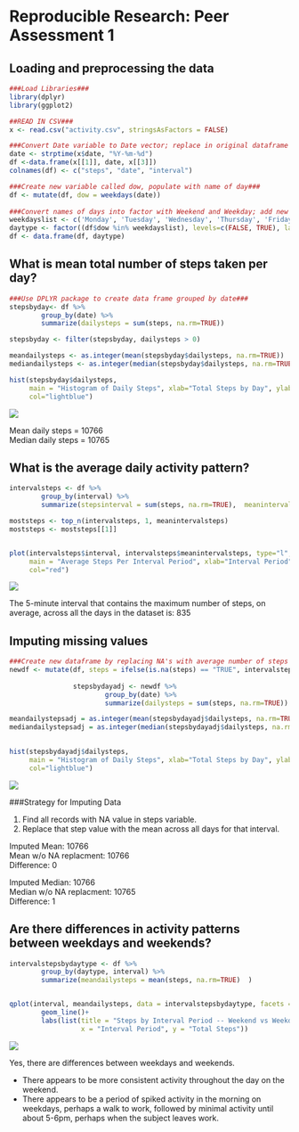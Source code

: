 # Reproducible Research: Peer Assessment 1


## Loading and preprocessing the data


```r
###Load Libraries###
library(dplyr)
library(ggplot2)

##READ IN CSV###
x <- read.csv("activity.csv", stringsAsFactors = FALSE)

###Convert Date variable to Date vector; replace in original dataframe and ensure columns are named correctly###
date <- strptime(x$date, "%Y-%m-%d")
df <-data.frame(x[[1]], date, x[[3]])
colnames(df) <- c("steps", "date", "interval")

###Create new variable called dow, populate with name of day###
df <- mutate(df, dow = weekdays(date))
                                
###Convert names of days into factor with Weekend and Weekday; add new variable to moriginal data frame###                             
weekdayslist <- c('Monday', 'Tuesday', 'Wednesday', 'Thursday', 'Friday')
daytype <- factor((df$dow %in% weekdayslist), levels=c(FALSE, TRUE), labels=c('weekend', 'weekday'))
df <- data.frame(df, daytype)
```



## What is mean total number of steps taken per day?


```r
###Use DPLYR package to create data frame grouped by date###
stepsbyday<- df %>%
        group_by(date) %>%
        summarize(dailysteps = sum(steps, na.rm=TRUE))

stepsbyday <- filter(stepsbyday, dailysteps > 0)

meandailysteps <- as.integer(mean(stepsbyday$dailysteps, na.rm=TRUE))
mediandailysteps <- as.integer(median(stepsbyday$dailysteps, na.rm=TRUE))

hist(stepsbyday$dailysteps, 
     main = "Histogram of Daily Steps", xlab="Total Steps by Day", ylab="Number of Days", 
     col="lightblue")
```

![](figure/unnamed-chunk-2-1.png) 

Mean daily steps = 10766  
Median daily steps = 10765

## What is the average daily activity pattern?


```r
intervalsteps <- df %>%
        group_by(interval) %>%
        summarize(stepsinterval = sum(steps, na.rm=TRUE),  meanintervalsteps = mean(steps, na.rm=TRUE) )

moststeps <- top_n(intervalsteps, 1, meanintervalsteps)
moststeps <- moststeps[[1]]


plot(intervalsteps$interval, intervalsteps$meanintervalsteps, type="l",
     main = "Average Steps Per Interval Period", xlab="Interval Period", ylab="Mean Steps during Interval", 
     col="red")
```

![](figure/unnamed-chunk-3-1.png) 

The 5-minute interval that contains the maximum number of steps, on average, across all the days in the dataset is: 835


## Imputing missing values


```r
###Create new dataframe by replacing NA's with average number of steps of interval across all days### 
newdf <- mutate(df, steps = ifelse(is.na(steps) == "TRUE", intervalsteps$meanintervalsteps, steps))
                
                stepsbydayadj <- newdf %>%
                        group_by(date) %>%
                        summarize(dailysteps = sum(steps, na.rm=TRUE))

meandailystepsadj = as.integer(mean(stepsbydayadj$dailysteps, na.rm=TRUE))
mediandailystepsadj = as.integer(median(stepsbydayadj$dailysteps, na.rm=TRUE))

                
hist(stepsbydayadj$dailysteps, 
     main = "Histogram of Daily Steps", xlab="Total Steps by Day", ylab="Number of Days", 
     col="lightblue")
```

![](figure/unnamed-chunk-4-1.png) 

###Strategy for Imputing Data
1. Find all records with NA value in steps variable.
2. Replace that step value with the mean across all days for that interval.


Imputed Mean: 10766  
Mean w/o NA replacment: 10766  
Difference:  0

Imputed Median: 10766  
Median w/o NA replacment: 10765  
Difference: 1

## Are there differences in activity patterns between weekdays and weekends?


```r
intervalstepsbydaytype <- df %>%
        group_by(daytype, interval) %>%
        summarize(meandailysteps = mean(steps, na.rm=TRUE)  )


qplot(interval, meandailysteps, data = intervalstepsbydaytype, facets = .~daytype) + 
        geom_line()+
        labs(list(title = "Steps by Interval Period -- Weekend vs Weekday", 
                  x = "Interval Period", y = "Total Steps"))
```

![](figure/unnamed-chunk-5-1.png) 
   
Yes, there are differences between weekdays and weekends.  
- There appears to be more consistent activity throughout the day on the weekend.  
- There appears to be a period of spiked activity in the morning on weekdays, perhaps a walk to work, followed by minimal activity until about 5-6pm, perhaps when the subject leaves work.  
